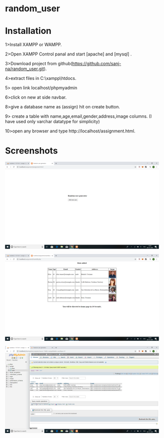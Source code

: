 # random_user

# Installation

1>Install XAMPP or WAMPP.

2>Open XAMPP Control panal and start [apache] and [mysql] .

3>Download project from github(https://github.com/sanj-na/random_user.git).

4>extract files in C:\xampp\htdocs.

5> open link localhost/phpmyadmin

6>click on new at side navbar.

8>give a database name as (assign) hit on create button.

9> create a table with name,age,email,gender,address,image columns. (I have used only varchar datatype for simplicity)

10>open any browser and type http://localhost/assignment.html.


# Screenshots

![](images/i1.png)

![](images/i2.png)

![](images/i3.png)
